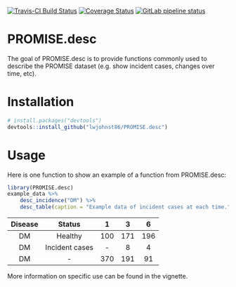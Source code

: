 
[![Travis-CI Build Status](https://travis-ci.org/lwjohnst86/PROMISE.desc.svg?branch=master)](https://travis-ci.org/lwjohnst86/PROMISE.desc) [![Coverage Status](https://img.shields.io/codecov/c/github/lwjohnst86/PROMISE.desc/master.svg)](https://codecov.io/github/lwjohnst86/PROMISE.desc?branch=master) [![GitLab pipeline status](https://gitlab.com/promise-cohort/PROMISE.desc/badges/master/pipeline.svg)](https://gitlab.com/promise-cohort/PROMISE.desc/commits/master)

<!-- README.md is generated from README.Rmd. Please edit that file -->
PROMISE.desc
============

The goal of PROMISE.desc is to provide functions commonly used to describe the PROMISE dataset (e.g. show incident cases, changes over time, etc).

Installation
============

``` r
# install.packages("devtools")
devtools::install_github("lwjohnst86/PROMISE.desc")
```

Usage
=====

Here is one function to show an example of a function from PROMISE.desc:

``` r
library(PROMISE.desc)
example_data %>% 
    desc_incidence("DM") %>% 
    desc_table(caption = "Example data of incident cases at each time.")
```

| Disease |     Status     |  1  |  3  |  6  |
|:-------:|:--------------:|:---:|:---:|:---:|
|    DM   |     Healthy    | 100 | 171 | 196 |
|    DM   | Incident cases |  -  |  8  |  4  |
|    DM   |        -       | 370 | 191 |  91 |

More information on specific use can be found in the vignette.
